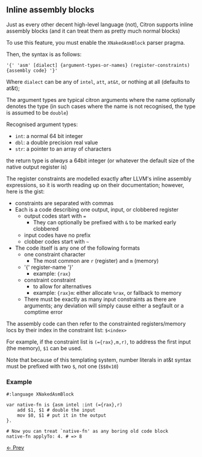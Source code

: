 ## Inline assembly blocks

Just as every other decent high-level language \(not\), Citron supports inline assembly blocks \(and it can treat them as pretty much normal blocks\)

To use this feature, you must enable the `XNakedAsmBlock` parser pragma.

Then, the syntax is as follows:

```ctr
'{' 'asm' [dialect] {argument-types-or-names} (register-constraints) {assembly code} '}'
```

Where `dialect` can be any of `intel`, `att`, `at&t`, or nothing at all \(defaults to at&t\);

The argument types are typical citron arguments where the name optionally denotes the type \(in such cases where the name is not recognised, the type is assumed to be `double`\)

Recognised argument types:

* `int`: a normal 64 bit integer
* `dbl`: a double precision real value
* `str`: a pointer to an array of characters

the return type is _always_ a 64bit integer \(or whatever the default size of the native output register is\)

The register constraints are modelled exactly after LLVM's inline assembly expressions, so it is worth reading up on their documentation; however, here is the gist:

* constraints are separated with commas
* Each is a code describing one output, input, or clobbered register
  * output codes start with `=`
    * They can optionally be prefixed with `&` to be marked early clobbered
  * input codes have no prefix
  * clobber codes start with `~`
* The code itself is any one of the following formats
  * one constraint character
    * The most common are `r` \(register\) and `m` \(memory\)
  * '{' register-name '}'
    * example: `{rax}`
  * constraint constraint
    * to allow for alternatives
    * example: `{rax}m`: either allocate `%rax`, or fallback to memory
  * There must be exactly as many input constraints as there are arguments; any deviation will simply cause either a segfault or a comptime error

The assembly code can then refer to the constrainted registers/memory locs by their index in the constraint list: `$<index>` 

For example, if the constraint list is `(={rax},m,r)`, to address the first input \(the memory\), `$1` can be used.

Note that because of this templating system, number literals in at&t syntax must be prefixed with two `$`, not one \(`$$0x10`\)

### Example

```ctr
#:language XNakedAsmBlock

var native-fn is {asm intel :int (={rax},r)
    add $1, $1 # double the input
    mov $0, $1 # put it in the output
}.

# Now you can treat `native-fn' as any boring old code block
native-fn applyTo: 4. # => 8
```



[<- Prev](scratchpad.md)